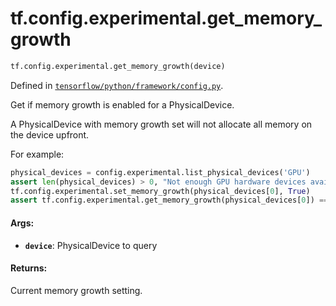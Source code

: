 <div itemscope itemtype="http://developers.google.com/ReferenceObject">
<meta itemprop="name" content="tf.config.experimental.get_memory_growth" />
<meta itemprop="path" content="Stable" />
</div>

# tf.config.experimental.get_memory_growth

``` python
tf.config.experimental.get_memory_growth(device)
```



Defined in [`tensorflow/python/framework/config.py`](/code/stable/tensorflow/python/framework/config.py).

Get if memory growth is enabled for a PhysicalDevice.

A PhysicalDevice with memory growth set will not allocate all memory on the
device upfront.

For example:

```python
physical_devices = config.experimental.list_physical_devices('GPU')
assert len(physical_devices) > 0, "Not enough GPU hardware devices available"
tf.config.experimental.set_memory_growth(physical_devices[0], True)
assert tf.config.experimental.get_memory_growth(physical_devices[0]) == True
```

#### Args:

* <b>`device`</b>: PhysicalDevice to query


#### Returns:

Current memory growth setting.